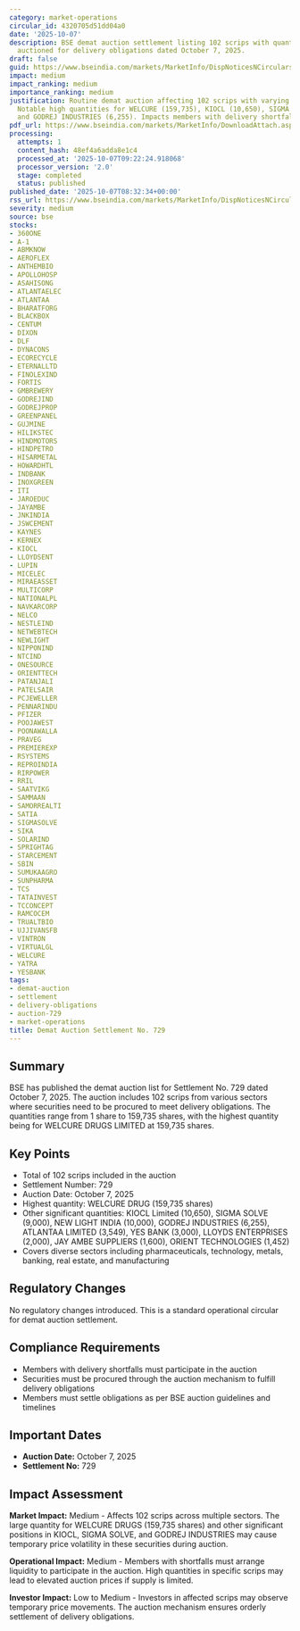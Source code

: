 ```yaml
---
category: market-operations
circular_id: 4320705d51dd04a0
date: '2025-10-07'
description: BSE demat auction settlement listing 102 scrips with quantities to be
  auctioned for delivery obligations dated October 7, 2025.
draft: false
guid: https://www.bseindia.com/markets/MarketInfo/DispNoticesNCirculars.aspx?Noticeid={E22F73D3-3DB9-4115-A03B-6B7172EF57B1}&noticeno=20251007-9&dt=10/07/2025&icount=9&totcount=9&flag=0
impact: medium
impact_ranking: medium
importance_ranking: medium
justification: Routine demat auction affecting 102 scrips with varying quantities.
  Notable high quantities for WELCURE (159,735), KIOCL (10,650), SIGMA SOLVE (9,000),
  and GODREJ INDUSTRIES (6,255). Impacts members with delivery shortfalls.
pdf_url: https://www.bseindia.com/markets/MarketInfo/DownloadAttach.aspx?id=20251007-9&attachedId=79b64161-f837-4c55-bf4b-ff4f5bf1203d
processing:
  attempts: 1
  content_hash: 48ef4a6adda8e1c4
  processed_at: '2025-10-07T09:22:24.918068'
  processor_version: '2.0'
  stage: completed
  status: published
published_date: '2025-10-07T08:32:34+00:00'
rss_url: https://www.bseindia.com/markets/MarketInfo/DispNoticesNCirculars.aspx?Noticeid={E22F73D3-3DB9-4115-A03B-6B7172EF57B1}&noticeno=20251007-9&dt=10/07/2025&icount=9&totcount=9&flag=0
severity: medium
source: bse
stocks:
- 360ONE
- A-1
- ABMKNOW
- AEROFLEX
- ANTHEMBIO
- APOLLOHOSP
- ASAHISONG
- ATLANTAELEC
- ATLANTAA
- BHARATFORG
- BLACKBOX
- CENTUM
- DIXON
- DLF
- DYNACONS
- ECORECYCLE
- ETERNALLTD
- FINOLEXIND
- FORTIS
- GMBREWERY
- GODREJIND
- GODREJPROP
- GREENPANEL
- GUJMINE
- HILIKSTEC
- HINDMOTORS
- HINDPETRO
- HISARMETAL
- HOWARDHTL
- INDBANK
- INOXGREEN
- ITI
- JAROEDUC
- JAYAMBE
- JNKINDIA
- JSWCEMENT
- KAYNES
- KERNEX
- KIOCL
- LLOYDSENT
- LUPIN
- MICELEC
- MIRAEASSET
- MULTICORP
- NATIONALPL
- NAVKARCORP
- NELCO
- NESTLEIND
- NETWEBTECH
- NEWLIGHT
- NIPPONIND
- NTCIND
- ONESOURCE
- ORIENTTECH
- PATANJALI
- PATELSAIR
- PCJEWELLER
- PENNARINDU
- PFIZER
- POOJAWEST
- POONAWALLA
- PRAVEG
- PREMIEREXP
- RSYSTEMS
- REPROINDIA
- RIRPOWER
- RRIL
- SAATVIKG
- SAMMAAN
- SAMORREALTI
- SATIA
- SIGMASOLVE
- SIKA
- SOLARIND
- SPRIGHTAG
- STARCEMENT
- SBIN
- SUMUKAAGRO
- SUNPHARMA
- TCS
- TATAINVEST
- TCCONCEPT
- RAMCOCEM
- TRUALTBIO
- UJJIVANSFB
- VINTRON
- VIRTUALGL
- WELCURE
- YATRA
- YESBANK
tags:
- demat-auction
- settlement
- delivery-obligations
- auction-729
- market-operations
title: Demat Auction Settlement No. 729
---
```


## Summary

BSE has published the demat auction list for Settlement No. 729 dated October 7, 2025. The auction includes 102 scrips from various sectors where securities need to be procured to meet delivery obligations. The quantities range from 1 share to 159,735 shares, with the highest quantity being for WELCURE DRUGS LIMITED at 159,735 shares.

## Key Points

- Total of 102 scrips included in the auction
- Settlement Number: 729
- Auction Date: October 7, 2025
- Highest quantity: WELCURE DRUG (159,735 shares)
- Other significant quantities: KIOCL Limited (10,650), SIGMA SOLVE (9,000), NEW LIGHT INDIA (10,000), GODREJ INDUSTRIES (6,255), ATLANTAA LIMITED (3,549), YES BANK (3,000), LLOYDS ENTERPRISES (2,000), JAY AMBE SUPPLIERS (1,600), ORIENT TECHNOLOGIES (1,452)
- Covers diverse sectors including pharmaceuticals, technology, metals, banking, real estate, and manufacturing

## Regulatory Changes

No regulatory changes introduced. This is a standard operational circular for demat auction settlement.

## Compliance Requirements

- Members with delivery shortfalls must participate in the auction
- Securities must be procured through the auction mechanism to fulfill delivery obligations
- Members must settle obligations as per BSE auction guidelines and timelines

## Important Dates

- **Auction Date:** October 7, 2025
- **Settlement No:** 729

## Impact Assessment

**Market Impact:** Medium - Affects 102 scrips across multiple sectors. The large quantity for WELCURE DRUGS (159,735 shares) and other significant positions in KIOCL, SIGMA SOLVE, and GODREJ INDUSTRIES may cause temporary price volatility in these securities during auction.

**Operational Impact:** Medium - Members with shortfalls must arrange liquidity to participate in the auction. High quantities in specific scrips may lead to elevated auction prices if supply is limited.

**Investor Impact:** Low to Medium - Investors in affected scrips may observe temporary price movements. The auction mechanism ensures orderly settlement of delivery obligations.